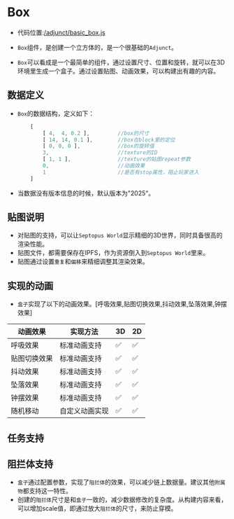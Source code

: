 # Box

* 代码位置:[/adjunct/basic_box.js](https://github.com/septopus-rex/world/blob/main/engine/src/septopus/adjunct/basic_box.js)

* `Box`组件，是创建一个立方体的，是一个很基础的`Adjunct`。
* `Box`可以看成是一个最简单的组件，通过设置尺寸、位置和旋转，就可以在3D环境里生成一个盒子。通过设置贴图、动画效果，可以构建出有趣的内容。

## 数据定义

* `Box`的数据结构，定义如下：
  
    ```Javascript
        [
            [ 4,  4, 0.2 ],         //box的尺寸
            [ 14, 14, 0.1 ],        //box在block里的定位
            [ 0, 0, 0 ],            //box的旋转值
            3,                      //texture的ID
            [ 1, 1 ],               //texture的贴图repeat参数
            0,                      //动画效果
            1                       //是否有stop属性，阻止玩家进入
        ]
    ```

* 当数据没有版本信息的时候，默认版本为"2025“。

## 贴图说明

* 对贴图的支持，可以让`Septopus World`显示精细的3D世界，同时具备很高的渲染性能。
* 贴图文件，都需要保存在IPFS，作为资源倒入到`Septopus World`里来。
* 贴图通过设置`重复`和`偏移`来精细调整其渲染效果。

## 实现的动画

* `盒子`实现了以下的动画效果。[呼吸效果,贴图切换效果,抖动效果,坠落效果,钟摆效果]

|  动画效果   | 实现方法  | 3D  | 2D  |
|  ----  | ----  | ----  | ----  |
|  呼吸效果  |  标准动画支持 | ✅ | ✅ |
|  贴图切换效果 | 标准动画支持   | ✅ | ✅ |
|  抖动效果  | 标准动画支持   | ✅ | ✅ |
|  坠落效果  | 标准动画支持   | ✅ | ✅ |
|  钟摆效果  | 标准动画支持  |  ✅ | ✅ |
|  随机移动  | 自定义动画实现  |  ✅ | ✅ |

## 任务支持

## 阻拦体支持

* `盒子`通过配置参数，实现了`阻拦体`的效果，可以减少链上数据量。建议其他`附属物`都支持这一特性。
* 创建的`阻拦体`尺寸是和`盒子`一致的，减少数据修改的复杂度。从构建内容来看，可以增加scale值，即通过放大`阻拦体`的尺寸，来防止穿模。
